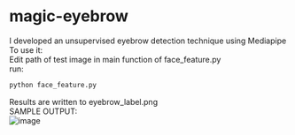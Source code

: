 # magic-eyebrow
I developed an unsupervised eyebrow detection technique using Mediapipe \
To use it: \
Edit path of test image in main function of face_feature.py \
run:
```python
python face_feature.py
```
Results are written to eyebrow_label.png \
SAMPLE OUTPUT: \
![image](https://user-images.githubusercontent.com/49295126/183221312-6c74b4a9-ec82-4296-8f88-8c4b77313186.png)

